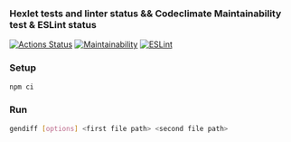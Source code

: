 ### Hexlet tests and linter status && Codeclimate Maintainability test & ESLint status
[![Actions Status](https://github.com/Californium251/frontend-project-lvl2/workflows/hexlet-check/badge.svg)](https://github.com/Californium251/frontend-project-lvl2/actions) [![Maintainability](https://api.codeclimate.com/v1/badges/86c0448773e9c49e9f92/maintainability)](https://codeclimate.com/github/Californium251/frontend-project-lvl2/maintainability) [![ESLint](https://github.com/Californium251/frontend-project-lvl2/actions/workflows/github-actions.yml/badge.svg)](https://github.com/Californium251/frontend-project-lvl2/actions/workflows/github-actions.yml)

### Setup

```bash
npm ci
```

### Run
```bash
gendiff [options] <first file path> <second file path> 
```